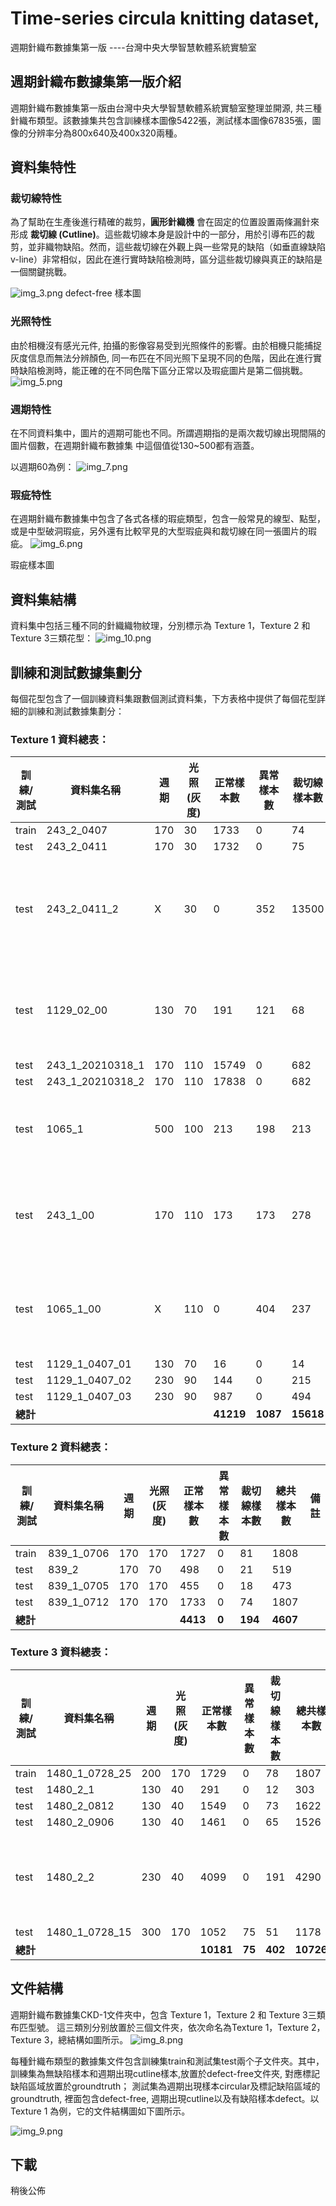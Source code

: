 # Time-series circula knitting dataset, 
週期針織布數據集第一版
----台灣中央大學智慧軟體系統實驗室

## 週期針織布數據集第一版介紹
週期針織布數據集第一版由台灣中央大學智慧軟體系統實驗室整理並開源, 共三種針織布類型。該數據集共包含訓練樣本圖像5422張，測試樣本圖像67835張，圖像的分辨率分為800x640及400x320兩種。

## 資料集特性
### 裁切線特性
為了幫助在生產後進行精確的裁剪，**圓形針織機** 會在固定的位置設置兩條漏針來形成 **裁切線 (Cutline)**。這些裁切線本身是設計中的一部分，用於引導布匹的裁剪，並非織物缺陷。然而，這些裁切線在外觀上與一些常見的缺陷（如垂直線缺陷 v-line）非常相似，因此在進行實時缺陷檢測時，區分這些裁切線與真正的缺陷是一個關鍵挑戰。

![img_3.png](img_3.png)
defect-free 樣本圖

### 光照特性
由於相機沒有感光元件, 拍攝的影像容易受到光照條件的影響。由於相機只能捕捉灰度信息而無法分辨顏色, 同一布匹在不同光照下呈現不同的色階，因此在進行實時缺陷檢測時，能正確的在不同色階下區分正常以及瑕疵圖片是第二個挑戰。
![img_5.png](img_5.png)

### 週期特性
在不同資料集中，圖片的週期可能也不同。所謂週期指的是兩次裁切線出現間隔的圖片個數，在週期針織布數據集
中這個值從130~500都有涵蓋。

以週期60為例：
![img_7.png](img_7.png)

### 瑕疵特性
在週期針織布數據集中包含了各式各樣的瑕疵類型，包含一般常見的線型、點型，或是中型破洞瑕疵，另外還有比較罕見的大型瑕疵與和裁切線在同一張圖片的瑕疵。
![img_6.png](img_6.png)

瑕疵樣本圖

## 資料集結構
資料集中包括三種不同的針織織物紋理，分別標示為 Texture 1，Texture 2 和 Texture 3三類花型：
![img_10.png](img_10.png)

## 訓練和測試數據集劃分
每個花型包含了一個訓練資料集跟數個測試資料集，下方表格中提供了每個花型詳細的訓練和測試數據集劃分：

### Texture 1 資料總表：

| 訓練/測試 | 資料集名稱             |週期  |光照(灰度)   |正常樣本數    |異常樣本數     |裁切線樣本數    |總共樣本數   | 備註                 |
|------------|---------------------|------|------------|-------------|--------------|----------------|-----------|----------------------|
| train      | 243_2_0407          | 170  | 30         | 1733        | 0            | 74             | 1807      |                      |
| test       | 243_2_0411          | 170  | 30         | 1732        | 0            | 75             | 1807      |                      |
| test       | 243_2_0411_2        | X    | 30         | 0           | 352          | 13500          | 13852     | 都是裁切線/瑕疵       |
| test       | 1129_02_00          | 130  | 70         | 191         | 121          | 68             | 380       |不是連續資料           |
| test       | 243_1_20210318_1    | 170  | 110        | 15749       | 0            | 682            | 16431     |                      |
| test       | 243_1_20210318_2    | 170  | 110        | 17838       | 0            | 682            | 18520     |                      |
| test       | 1065_1              | 500  | 100        | 213         | 198          | 213            | 624       | 週期特別大            |
| test       | 243_1_00            | 170  | 110        | 173         | 173          | 278            | 624       | 不是連續資料          |
| test       | 1065_1_00           | X    | 110        | 0           | 404          | 237            | 641       | 不是連續資料          |
| test       | 1129_1_0407_01      | 130  | 70         | 16          | 0            | 14             | 30        |                      |
| test       | 1129_1_0407_02      | 230  | 90         | 144         | 0            | 215            | 359       |                      |
| test       | 1129_1_0407_03      | 230  | 90         | 987         | 0            | 494            | 1481      |                      |
| **總計**   |                     |      |            | **41219**   | **1087**     | **15618**      | **57924** |                      |

### Texture 2 資料總表：

| 訓練/測試   | 資料集名稱    |週期    |光照(灰度)     |正常樣本數       |異常樣本數         |裁切線樣本數      |總共樣本數       | 備註 |
| ---------- | ------------ | ------ | ------------ | -------------- | ----------------- | --------------- | ------------- | ---- |
| train      | 839\_1\_0706 | 170    | 170          | 1727           | 0                 | 81              | 1808          |      |
| test       | 839\_2       | 170    | 70           | 498            | 0                 | 21              | 519           |      |
| test       | 839\_1\_0705 | 170    | 170          | 455            | 0                 | 18              | 473           |      |
| test       | 839\_1\_0712 | 170    | 170          | 1733           | 0                 | 74              | 1807          |      |
| **總計**    |              |        |              | **4413**       | **0**             | **194**         | **4607**      |      |

### Texture 3 資料總表：

| 訓練/測試   | 資料集名稱         |週期    |光照(灰度)     |正常樣本數       |異常樣本數         |裁切線樣本數       |總共樣本數      | 備註                  |
| ---------- | ----------------- | ------ | ------------ | -------------- | ----------------- | --------------- | ------------- | ---------------------- |
| train      | 1480\_1\_0728\_25 | 200    | 170          | 1729           | 0                 | 78              | 1807          |                        |
| test       | 1480\_2\_1        | 130    | 40           | 291            | 0                 | 12              | 303           |                        |
| test       | 1480\_2\_0812     | 130    | 40           | 1549           | 0                 | 73              | 1622          |                        |
| test       | 1480\_2\_0906     | 130    | 40           | 1461           | 0                 | 65              | 1526          |                        |
| test       | 1480\_2\_2        | 230    | 40           | 4099           | 0                 | 191             | 4290          | 週期變動很大            |
| test       | 1480\_1\_0728\_15 | 300    | 170          | 1052           | 75                | 51              | 1178          |                        |
| **總計**   |                   |        |              | **10181**      | **75**            | **402**         | **10726**     |                        |

## 文件結構
週期針織布數據集CKD-1文件夾中，包含 Texture 1，Texture 2 和 Texture 3三類布匹型號。
這三類別分别放置於三個文件夾，依次命名為Texture 1，Texture 2，Texture 3，總結構如圖所示。
![img_8.png](img_8.png)

每種針織布類型的數據集文件包含訓練集train和測試集test兩个子文件夾。其中，訓練集為無缺陷樣本和週期出現cutline樣本,放置於defect-free文件夾, 對應標記缺陷區域放置於groundtruth；
測試集為週期出現樣本circular及標記缺陷區域的groundtruth, 裡面包含defect-free, 週期出現cutline以及有缺陷樣本defect。以Texture 1 為例，它的文件結構圖如下圖所示。

![img_9.png](img_9.png)


## 下載

稍後公佈
